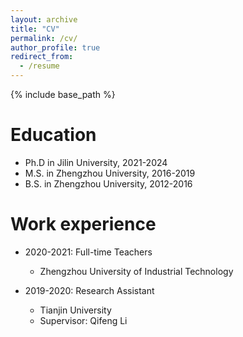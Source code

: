 ```yaml
---
layout: archive
title: "CV"
permalink: /cv/
author_profile: true
redirect_from:
  - /resume
---
```


{% include base_path %}

Education
======
* Ph.D in Jilin University, 2021-2024
* M.S. in Zhengzhou University, 2016-2019
* B.S. in Zhengzhou University, 2012-2016

Work experience
======
* 2020-2021: Full-time Teachers
  * Zhengzhou University of Industrial Technology

* 2019-2020: Research Assistant
  * Tianjin University
  * Supervisor: Qifeng Li
